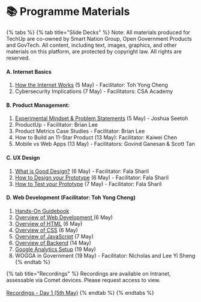 # 📚 Programme Materials

{% tabs %}
{% tab title="Slide Decks" %}
Note: All materials produced for TechUp are co-owned by Smart Nation Group, Open Government Products and GovTech. All content, including text, images, graphics, and other materials on this platform, are protected by copyright law. All rights are reserved.

#### A. Internet Basics <a href="#overviews" id="overviews"></a>

1. [How the Internet Works](https://docs.google.com/presentation/d/1LDGChRdcX7mDJhQIpQizxMl8zIqFy3GJY-38Ff06qnc/edit?usp=drive_link) (5 May) - Facilitator: Toh Yong Cheng
2. Cybersecurity Implications (7 May) - Facilitators: CSA Academy

#### B. Product Management: <a href="#overviews" id="overviews"></a>

1. [Experimental Mindset & Problem Statements](https://docs.google.com/presentation/d/13F35H6udtEOyAQSkZa2Z_sKi_NpG3IhjWNFaztCYO28/edit?usp=sharing) (5 May) - Joshua Seetoh
2. ProductUp - Facilitator: Brian Lee
3. Product Metrics Case Studies - Facilitator: Brian Lee
4. How to Build an 11-Star Product (13 May): Facilitator: Kaiwei Chen
5. Mobile vs Web Apps (13 May) - Facilitators: Govind Ganesan & Scott Tan

#### C. UX Design

1. [What is Good Design?](https://docs.google.com/presentation/d/1OIJGN3_O_cbWHmrs4RLqrAr2QIs5FDECmp8raVaCCH4/edit?usp=drive_link) (6 May) - Facilitator: Fala Sharil
2. [How to Design your Prototype](https://docs.google.com/presentation/d/1gyTTM3sgwOFPx0oPY3bQuRMYM1KHKQTidIOdNvgzAbQ/edit?usp=drive_link) (6 May) - Facilitator: Fala Sharil
3. [How to Test your Prototype](https://docs.google.com/presentation/d/1b8l8cNALIgAuA4uwsZU0yPMzrNcxW0thiOnnAiJJUCk/edit?usp=drive_link) (7 May) - Facilitator: Fala Sharil

#### D. Web Development (Facilitator: Toh Yong Cheng)

1. [Hands-On Guidebook](https://docs.google.com/document/d/17AWwKPXs_0sa65qcAvf_R4AEnGgszu19/edit?usp=sharing\&ouid=115202354667796680532\&rtpof=true\&sd=true)
2. [Overview of Web Development ](https://docs.google.com/presentation/d/1B1bsCKveEqHrFfCmzpYwndueME5Sqv1aHOdPS_g5uAY/edit?usp=drive_link)(6 May)
3. [Overview of HTML](https://docs.google.com/presentation/d/1u_WZYdQitTSBxXTeuOUte2zU7Y0rgnM23KG83d6nFPE/edit?usp=drive_link) (6 May)
4. [Overview of CSS](https://docs.google.com/presentation/d/1vO6EZt8feRaBq4yDO7Y5tsTRSxBhT6BYqDeNa2QzapI/edit?usp=drive_link) (6 May)
5. [Overview of JavaScript](https://docs.google.com/presentation/d/1Ezmozl3hSPSQCSWd-0gRXudrP8AC9JI32xqm0QdCHR4/edit?usp=drive_link) (7 May)
6. [Overview of Backend](https://docs.google.com/presentation/d/1-GNdCuaNVDhgLVQneRErF90FqG94UZiyr_elutECwAY/edit?usp=drive_link) (14 May)
7. [Google Analytics Setup](https://docs.google.com/presentation/d/17M3AkN_P_9-oxt9wkDyoPXvtJFidorczZvZVd1AY3eY/edit?usp=drive_link) (19 May)
8. WOGGA in Government (19 May) - Facilitator: Nicholas and Lee Yi Sheng
{% endtab %}

{% tab title="Recordings" %}
Recordings are available on Intranet, assessable via Comet devices. Please request access to view.\
\
[Recordings - Day 1 (5th May)](https://gccprod.sharepoint.com/sites/GOVTECH-techup/SitePages/TechUp-Run-4---Recordings.aspx)
{% endtab %}
{% endtabs %}
